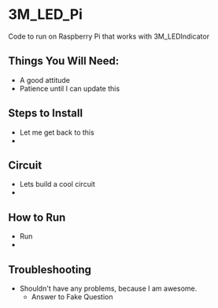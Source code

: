 # 3M_LED_Pi
Code to run on Raspberry Pi that works with 3M_LEDIndicator


## Things You Will Need:

* A good attitude
* Patience until I can update this

## Steps to Install

* Let me get back to this
* 

## Circuit
* Lets build a cool circuit
* 

## How to Run
* Run
* 

## Troubleshooting

* Shouldn't have any problems, because I am awesome.
  * Answer to Fake Question
  
